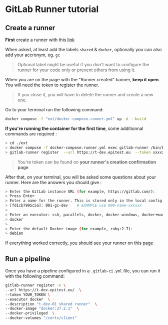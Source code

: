 # GitLab Runner tutorial

## Create a runner

**First** create a runner with this [link](https://t-dev.epitest.eu/NCY_1/T-DEV-701-Devops/-/runners/new)

When asked, at least add the labels `shared` & `docker`, optionally you can also add your accronym, eg. `gc`

> Optional label might be useful if you don't want to configure the runner for your code only or prevent others from using it.

When you are on the page with the "Runner created" banner, **keep it open**. You will need the token to register the runner.

> If you close it, you will have to delete the runner and create a new one.

Go to your terminal run  the following command:

``` bash
docker compose -f "ext/docker-compose.runner.yml" up -d --build
```

**If you're running the container for the first time**, some additionnal commands are required :

 ```bash
> cd ./ext
> docker compose -f docker-compose.runner.yml exec gitlab-runner /bin/bash # run terminal of container
> gitlab-runner register  --url https://t-dev.epitest.eu  --token xxxxxxxxxxxxxxxxxxx

```

>You're token can be found on **your runner's creation confirmation page**

After that, on your terminal, you will be asked some questions about your runner. Here are the answers you should give :

```bash
> Enter the GitLab instance URL (for example, https://gitlab.com/):
> Press Enter
> Enter a name for the runner. This is stored only in the local config.toml file:
> [fd1cb7995c5a]: 001-gc-dev    # EXAMPLE use 000-name-xxxxxx
> 
> Enter an executor: ssh, parallels, docker, docker-windows, docker+machine, custom, shell, virtualbox, kubernetes, docker-autoscaler, instance:
> docker
> 
> Enter the default Docker image (for example, ruby:2.7):
> debian 
```

If everything worked correctly, you should see your runner on this [page](https://t-dev.epitest.eu/NCY_1/T-DEV-701-Devops/-/settings/ci_cd)

## Run a pipeline

Once you have a pipeline configured in a `.gitlab-ci.yml` file, you can run it with the following command:

```bash
gitlab-runner register -n \
--url https://t-dev.epitest.eu/  \
--token YOUR_TOKEN \
--executor docker  \
--description "t-dev-01 shared runner"  \
--docker-image "docker:27.2.1"  \
--docker-privileged  \
--docker-volumes "/certs/client"
```
